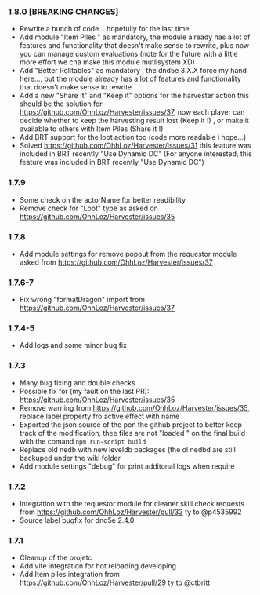 
### 1.8.0 [BREAKING CHANGES]

- Rewrite a bunch of code... hopefully for the last time
- Add module "Item Piles " as mandatory, the module already has a lot of features and functionality that doesn't make sense to rewrite, plus now you can manage custom evaluations (note for the future with a little more effort we cna make this module mutlisystem XD)
- Add "Better Rolltables" as mandatory , the dnd5e 3.X.X force my hand here..., but the module already has a lot of features and functionality that doesn't make sense to rewrite
- Add a new "Share It" and "Keep it" options for the harvester action this should be the solution for https://github.com/OhhLoz/Harvester/issues/37, now each player can decide whether to keep the harvesting result lost (Keep it !) , or make it available to others with Item Piles (Share it !)
- Add BRT support for the loot action too (code more readable i hope...)
- Solved https://github.com/OhhLoz/Harvester/issues/31 this feature was included in BRT recently "Use Dynamic DC" (For anyone interested, this feature was included in BRT recently "Use Dynamic DC")


### 1.7.9

- Some check on the actorName for better readibility
- Remove check for "Loot" type as asked on https://github.com/OhhLoz/Harvester/issues/35

### 1.7.8

- Add module settings for remove popout from the requestor module asked from https://github.com/OhhLoz/Harvester/issues/37

### 1.7.6-7

- Fix wrong "formatDragon" import from https://github.com/OhhLoz/Harvester/issues/37

### 1.7.4-5

- Add logs and some minor bug fix

### 1.7.3

- Many bug fixing and double checks
- Possible fix for (my fault on the last PR): https://github.com/OhhLoz/Harvester/issues/35
- Remove warning from https://github.com/OhhLoz/Harvester/issues/35, replace label property fro active effect with name
- Exported the json source of the pon the github project to better keep track of the modification, thee files are not "loaded " on the final build with the comand `npm run-script build`
-  Replace old nedb with new leveldb packages (the ol nedbd are still backuped under the wiki folder
- Add module settings "debug" for print additonal logs when require

### 1.7.2

- Integration with the requestor module for cleaner skill check requests from https://github.com/OhhLoz/Harvester/pull/33 ty to @p4535992
- Source label bugfix for dnd5e 2.4.0

### 1.7.1

- Cleanup of the projetc
- Add vite integration for hot reloading developing
- Add Item piles integration from https://github.com/OhhLoz/Harvester/pull/29 ty to @ctbritt 
